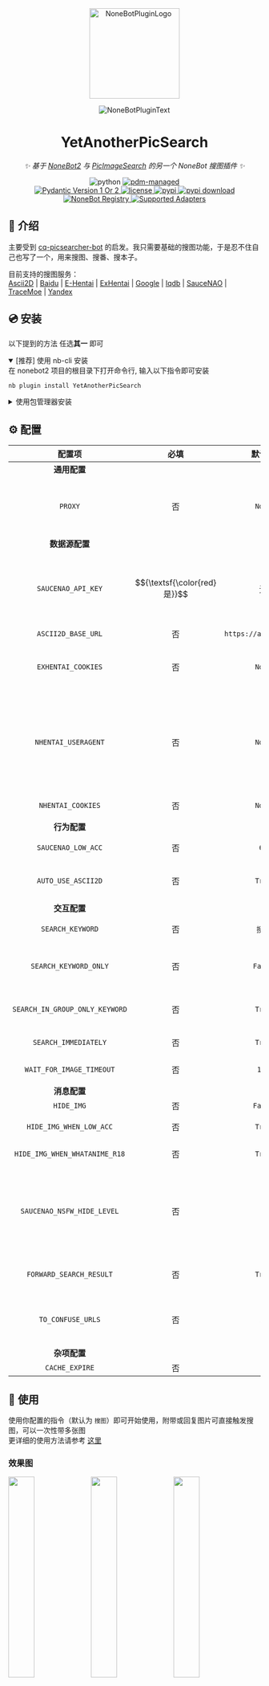 <!-- markdownlint-disable MD031 MD033 MD036 MD041 MD045 -->

<div align="center">

<a href="https://v2.nonebot.dev/store">
  <img src="https://raw.githubusercontent.com/A-kirami/nonebot-plugin-template/resources/nbp_logo.png" width="180" height="180" alt="NoneBotPluginLogo">
</a>

<p>
  <img src="https://raw.githubusercontent.com/lgc-NB2Dev/readme/main/template/plugin.svg" alt="NoneBotPluginText">
</p>

# YetAnotherPicSearch

_✨ 基于 [NoneBot2](https://github.com/nonebot/nonebot2) 与 [PicImageSearch](https://github.com/kitUIN/PicImageSearch) 的另一个 NoneBot 搜图插件 ✨_

<img src="https://img.shields.io/badge/python-3.9+-blue.svg" alt="python">
<a href="https://pdm.fming.dev">
  <img src="https://img.shields.io/badge/pdm-managed-blueviolet" alt="pdm-managed">
</a>

<br />

<a href="https://pydantic.dev">
  <img src="https://img.shields.io/endpoint?url=https://raw.githubusercontent.com/lgc-NB2Dev/readme/main/template/pyd-v1-or-v2.json" alt="Pydantic Version 1 Or 2" >
</a>
<a href="./LICENSE">
  <img src="https://img.shields.io/github/license/lgc-NB2Dev/YetAnotherPicSearch.svg" alt="license">
</a>
<a href="https://pypi.python.org/pypi/YetAnotherPicSearch">
  <img src="https://img.shields.io/pypi/v/YetAnotherPicSearch.svg" alt="pypi">
</a>
<a href="https://pypi.python.org/pypi/YetAnotherPicSearch">
  <img src="https://img.shields.io/pypi/dm/YetAnotherPicSearch" alt="pypi download">
</a>

<br />

<a href="https://registry.nonebot.dev/plugin/yetanotherpicsearch:YetAnotherPicSearch">
  <img src="https://img.shields.io/endpoint?url=https%3A%2F%2Fnbbdg.lgc2333.top%2Fplugin%2FYetAnotherPicSearch" alt="NoneBot Registry">
</a>
<a href="https://registry.nonebot.dev/plugin/yetanotherpicsearch:YetAnotherPicSearch">
  <img src="https://img.shields.io/endpoint?url=https%3A%2F%2Fnbbdg.lgc2333.top%2Fplugin-adapters%2FYetAnotherPicSearch" alt="Supported Adapters">
</a>

</div>

## 📖 介绍

主要受到 [cq-picsearcher-bot](https://github.com/Tsuk1ko/cq-picsearcher-bot) 的启发。我只需要基础的搜图功能，于是忍不住自己也写了一个，用来搜图、搜番、搜本子。

目前支持的搜图服务：  
[Ascii2D](https://ascii2d.net/) | [Baidu](https://graph.baidu.com/) | [E-Hentai](https://e-hentai.org/) | [ExHentai](https://exhentai.org/) | [Google](https://www.google.com/imghp) | [Iqdb](https://iqdb.org/) | [SauceNAO](https://saucenao.com/) | [TraceMoe](https://trace.moe/) | [Yandex](https://yandex.com/images/search)

## 💿 安装

以下提到的方法 任选**其一** 即可

<details open>
<summary>[推荐] 使用 nb-cli 安装</summary>
在 nonebot2 项目的根目录下打开命令行, 输入以下指令即可安装

```bash
nb plugin install YetAnotherPicSearch
```

</details>

<details>
<summary>使用包管理器安装</summary>
在 nonebot2 项目的插件目录下, 打开命令行, 根据你使用的包管理器, 输入相应的安装命令

<details>
<summary>pip</summary>

```bash
pip install YetAnotherPicSearch
```

</details>
<details>
<summary>pdm</summary>

```bash
pdm add YetAnotherPicSearch
```

</details>
<details>
<summary>poetry</summary>

```bash
poetry add YetAnotherPicSearch
```

</details>
<details>
<summary>conda</summary>

```bash
conda install YetAnotherPicSearch
```

</details>

打开 nonebot2 项目根目录下的 `pyproject.toml` 文件, 在 `[tool.nonebot]` 部分的 `plugins` 项里追加写入

```toml
[tool.nonebot]
plugins = [
    # ...
    "YetAnotherPicSearch"
]
```

</details>

## ⚙️ 配置

|             配置项             |             必填             |        默认值         |                                                                                                                 说明                                                                                                                  |
| :----------------------------: | :--------------------------: | :-------------------: | :-----------------------------------------------------------------------------------------------------------------------------------------------------------------------------------------------------------------------------------: |
|          **通用配置**          |                              |                       |                                                                                                                                                                                                                                       |
|            `PROXY`             |              否              |        `None`         |                                                               大部分请求所使用的代理地址，如需要 socks 协议支持请额外执行 `pip install YetAnotherPicSearch[socks]` 安装                                                               |
|         **数据源配置**         |                              |                       |                                                                                                                                                                                                                                       |
|       `SAUCENAO_API_KEY`       | $${\textsf{\color{red}是}}$$ |          无           | SauceNAO 的 API KEY，在 [这里](https://saucenao.com/user.php) 注册后到 [这里](https://saucenao.com/user.php?page=search-api) 获取<br />如果 SauceNAO 的 API 使用触发当日上限，请同时换新的 API Key 和代理节点，仅换其中一个没有意义。 |
|       `ASCII2D_BASE_URL`       |              否              | `https://ascii2d.net` |                                                                       Ascii2D Base URL \([#139](https://github.com/lgc-NB2Dev/YetAnotherPicSearch/issues/139)\)                                                                       |
|       `EXHENTAI_COOKIES`       |              否              |        `None`         |             ExHentai 的 Cookies，没有的情况下自动改用 E-Hentai 搜图，获取方式参考 请参考 [PicImageSearch 文档](https://pic-image-search.kituin.fun/wiki/picimagesearch/E-hentai/DataStructure/#cookies%E8%8E%B7%E5%8F%96)             |
|      `NHENTAI_USERAGENT`       |              否              |        `None`         |     用来绕过 NHentai Cloudflare 拦截的 User Agent，配置后在 E-Hentai 标题搜索无结果时会自动调用 NHentai 标题搜索<br />先用配置的 `PROXY` 做代理，使用浏览器访问 NHentai 通过 CloudFlare 检测后，获取 UA 和 Cookies 填到对应配置项     |
|       `NHENTAI_COOKIES`        |              否              |        `None`         |                                                                                           用来绕过 NHentai Cloudflare 拦截的 Cookies，同上                                                                                            |
|          **行为配置**          |                              |                       |                                                                                                                                                                                                                                       |
|       `SAUCENAO_LOW_ACC`       |              否              |         `60`          |                                                                                           SauceNAO 相似度低于这个百分比将被认定为相似度过低                                                                                           |
|       `AUTO_USE_ASCII2D`       |              否              |        `True`         |                                                                            是否在 SauceNAO 或 IQDB 相似度过低时 / E-Hentai 无结果时 自动使用 Ascii2D 搜索                                                                             |
|          **交互配置**          |                              |                       |                                                                                                                                                                                                                                       |
|        `SEARCH_KEYWORD`        |              否              |        `搜图`         |                                                                                          触发插件功能的指令名，使用时记得带上你配置的指令头                                                                                           |
|     `SEARCH_KEYWORD_ONLY`      |              否              |        `False`        |                                                                        是否只响应指令消息（优先级高于 `SEARCH_IN_GROUP_ONLY_KEYWORD` 与 `SEARCH_IMMEDIATELY`）                                                                        |
| `SEARCH_IN_GROUP_ONLY_KEYWORD` |              否              |        `True`         |                                                                                      是否在群聊中只响应指令消息，否则可以通过 @Bot 触发搜图模式                                                                                       |
|      `SEARCH_IMMEDIATELY`      |              否              |        `True`         |                                                                                            私聊发送图片是否直接触发搜图，否则需要使用命令                                                                                             |
|    `WAIT_FOR_IMAGE_TIMEOUT`    |              否              |         `180`         |                                                                                         当用户未提供图片时，提示用户提供图片的等待时间（秒）                                                                                          |
|          **消息配置**          |                              |                       |                                                                                                                                                                                                                                       |
|           `HIDE_IMG`           |              否              |        `False`        |                                                                                                       隐藏所有搜索结果的缩略图                                                                                                        |
|    `HIDE_IMG_WHEN_LOW_ACC`     |              否              |        `True`         |                                                                                           SauceNAO / IQDB 得到低相似度结果时隐藏结果缩略图                                                                                            |
| `HIDE_IMG_WHEN_WHATANIME_R18`  |              否              |        `True`         |                                                                                                WhatAnime 得到 R18 结果时隐藏结果缩略图                                                                                                |
|   `SAUCENAO_NSFW_HIDE_LEVEL`   |              否              |          `2`          |                           对 SauceNAO 的搜索结果进行 NSFW 判断的严格程度（依次递增），启用后自动隐藏相应的 NSFW 结果的缩略图<br />`0`：不判断， `1`：只判断明确的， `2`：包括可疑的， `3`：非明确为 SFW 的                            |
|    `FORWARD_SEARCH_RESULT`     |              否              |        `True`         |                                                                              若结果消息有多条，是否采用合并转发方式发送搜图结果（平台不支持会自动回退）                                                                               |
|       `TO_CONFUSE_URLS`        |              否              |          ...          |                                                                   要破坏处理的网址列表，减少风控概率（发出来的消息包含这些网址会在网址的 `://` 与 `.` 后加上空格）                                                                    |
|          **杂项配置**          |                              |                       |                                                                                                                                                                                                                                       |
|         `CACHE_EXPIRE`         |              否              |          `3`          |                                                                                                         消息缓存过期时间 (天)                                                                                                         |

## 🎉 使用

使用你配置的指令（默认为 `搜图`）即可开始使用，附带或回复图片可直接触发搜图，可以一次性带多张图  
更详细的使用方法请参考 [这里](https://github.com/lgc-NB2Dev/YetAnotherPicSearch/tree/main/docs/usage.md)

### 效果图

<p float="left">
    <img src="docs/images/image01.jpg" width="32%" />
    <img src="docs/images/image02.jpg" width="32%" />
    <img src="docs/images/image03.jpg" width="32%" />
</p>

## 📞 联系

<!--
### NekoAria

暂无
-->

### LgCookie

QQ：3076823485  
Telegram：[@lgc2333](https://t.me/lgc2333)  
吹水群：[1105946125](https://jq.qq.com/?_wv=1027&k=Z3n1MpEp)  
邮箱：<lgc2333@126.com>

## 💡 鸣谢

- [cq-picsearcher-bot](https://github.com/Tsuk1ko/cq-picsearcher-bot)
- [PicImageSearch](https://github.com/kitUIN/PicImageSearch)
- [NoneBot2](https://github.com/nonebot/nonebot2)
- [go-cqhttp](https://github.com/Mrs4s/go-cqhttp)

## 💰 赞助

**[赞助我](https://blog.lgc2333.top/donate)**

感谢大家的赞助！你们的赞助将是我继续创作的动力！

## ⭐ Star History

[![Star History](https://starchart.cc/lgc-NB2Dev/YetAnotherPicSearch.svg)](https://starchart.cc/lgc-NB2Dev/YetAnotherPicSearch)

## 📝 更新日志

### 2.0.4

- 兼容 HTTPX 0.28

### 2.0.3

- 移除重复搜索结果并添加数量提示

### 2.0.2

- 添加配置项用于自定义 Ascii2D 的 Base URL

### 2.0.1

- 修复 [#137](https://github.com/lgc-NB2Dev/YetAnotherPicSearch/issues/137)
  - 修复文本重复的问题
  - 修复 ExHentai 始终显示无法使用的问题
- 修复缓存消息显示问题
- 添加缺失依赖

### 2.0.0

项目重构：

- 使用 alconna 支持多平台，重构消息缓存
- 将之前的 `搜图关键词` 改为指令；同时由于不方便判断是否回复的是 Bot 自身消息，所以阉掉了这个
- 其他细节更改
- 配置变动：
  - 新增 `SEARCH_IN_GROUP_ONLY_KEYWORD`
  - 新增 `WAIT_FOR_IMAGE_TIMEOUT`

以前的更新日志请在 Releases 中查看
